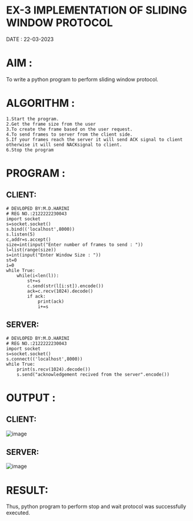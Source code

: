 # EX-3  IMPLEMENTATION OF SLIDING WINDOW PROTOCOL
DATE : 22-03-2023

# AIM :
To write a python program to perform sliding window protocol.

# ALGORITHM :
```
1.Start the program.
2.Get the frame size from the user
3.To create the frame based on the user request.
4.To send frames to server from the client side.
5.If your frames reach the server it will send ACK signal to client otherwise it will send NACKsignal to client.
6.Stop the program
```
# PROGRAM :
## CLIENT:
```
# DEVLOPED BY:M.D.HARINI
# REG NO.:2122222230043
import socket
s=socket.socket()
s.bind(('localhost',8000))
s.listen(5)
c,addr=s.accept()
size=int(input("Enter number of frames to send : "))
l=list(range(size))
s=int(input("Enter Window Size : "))
st=0
i=0
while True:
    while(i<len(l)):
        st+=s
        c.send(str(l[i:st]).encode())
        ack=c.recv(1024).decode()
        if ack:
            print(ack)
            i+=s
```
## SERVER:
```
# DEVLOPED BY:M.D.HARINI
# REG NO.:2122222230043
import socket
s=socket.socket()
s.connect(('localhost',8000))
while True:
    print(s.recv(1024).decode())
    s.send("acknowledgement recived from the server".encode())
```
# OUTPUT :
## CLIENT:
![image](https://github.com/harinidq/EX-3/assets/113497680/ff96a9dc-8388-4178-b083-ea1bb5524580)


## SERVER:
![image](https://github.com/harinidq/EX-3/assets/113497680/08d3070b-3824-472b-a6e4-822741685657)


# RESULT:
Thus, python program to perform stop and wait protocol was successfully executed.
